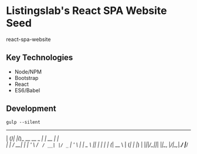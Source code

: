 # Listingslab's React SPA Website Seed

react-spa-website

## Key Technologies

- Node/NPM
- Bootstrap
- React
- ES6/Babel

## Development
```
gulp --silent
```

  _ _     _   _                 _       _     
 | (_)___| |_(_)_ __   __ _ ___| | __ _| |__  
 | | / __| __| | '_ \ / _` / __| |/ _` | '_ \ 
 | | \__ \ |_| | | | | (_| \__ \ | (_| | |_) |
 |_|_|___/\__|_|_| |_|\__, |___/_|\__,_|_.__/ 
                      |___/